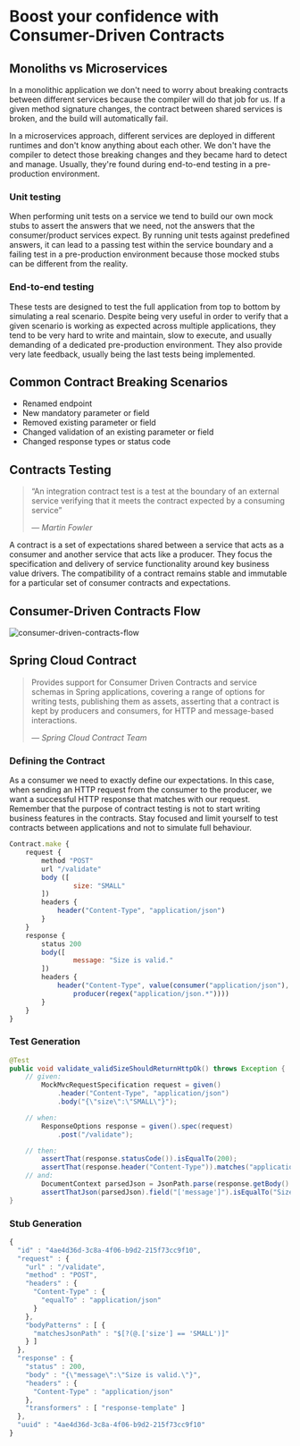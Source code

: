 # Boost your confidence with Consumer-Driven Contracts

## Monoliths vs Microservices

In a monolithic application we don't need to worry about breaking contracts between different services because the compiler will do that job for us. If a given method signature changes, the contract between shared services is broken, and the build will automatically fail.

In a microservices approach, different services are deployed in different runtimes and don't know anything about each other. We don't have the compiler to detect those breaking changes and they became hard to detect and manage. Usually, they're found during end-to-end testing in a pre-production environment.

### Unit testing

When performing unit tests on a service we tend to build our own mock stubs to assert the answers that we need, not the answers that the consumer/product services expect. By running unit tests against predefined answers, it can lead to a passing test within the service boundary and a failing test in a pre-production environment because those mocked stubs can be different from the reality. 

### End-to-end testing

These tests are designed to test the full application from top to bottom by simulating a real scenario. Despite being very useful in order to verify that a given scenario is working as expected across multiple applications, they tend to be very hard to write and maintain, slow to execute, and usually demanding of a dedicated pre-production environment. They also provide very late feedback, usually being the last tests being implemented.

## Common Contract Breaking Scenarios
* Renamed endpoint
* New mandatory parameter or field
* Removed existing parameter or field
* Changed validation of an existing parameter or field
* Changed response types or status code

## Contracts Testing

> “An integration contract test is a test at the
boundary of an external service verifying that it 
meets the contract expected by a consuming service”
>
> &mdash; <cite>Martin Fowler</cite>

A contract is a set of expectations shared between a service that acts as a consumer and another service that acts like a producer. They focus the specification and delivery of service functionality around key business value drivers. The compatibility of a contract remains stable and immutable for a particular set of consumer contracts and expectations.

## Consumer-Driven Contracts Flow

![consumer-driven-contracts-flow](https://media.giphy.com/media/l0Iy8AwsJ6aINaPHa/giphy.gif "consumer-driven-contracts-flow")

## Spring Cloud Contract

> Provides support for Consumer Driven Contracts and service schemas in Spring applications, covering a range of options for writing tests, publishing them as assets, asserting that a contract is kept by producers and consumers, for HTTP and message-based interactions.
>
> &mdash; <cite>Spring Cloud Contract Team</cite>

### Defining the Contract

As a consumer we need to exactly define our expectations. In this case, when sending an HTTP request from the consumer to the producer, we want a successful HTTP response that matches with our request. Remember that the purpose of contract testing is not to start writing business features in the contracts. Stay focused and limit yourself to test contracts between applications and not to simulate full behaviour.

```javascript
Contract.make {
    request {
        method "POST"
        url "/validate"
        body ([
                size: "SMALL"
        ])
        headers {
            header("Content-Type", "application/json")
        }
    }
    response {
        status 200
        body([
                message: "Size is valid."
        ])
        headers {
            header("Content-Type", value(consumer("application/json"),
            	producer(regex("application/json.*"))))
        }
    }
}
```

### Test Generation

```java
@Test
public void validate_validSizeShouldReturnHttpOk() throws Exception {
	// given:
		MockMvcRequestSpecification request = given()
			.header("Content-Type", "application/json")
			.body("{\"size\":\"SMALL\"}");

	// when:
		ResponseOptions response = given().spec(request)
			.post("/validate");

	// then:
		assertThat(response.statusCode()).isEqualTo(200);
		assertThat(response.header("Content-Type")).matches("application/json.*");
	// and:
		DocumentContext parsedJson = JsonPath.parse(response.getBody().asString());
		assertThatJson(parsedJson).field("['message']").isEqualTo("Size is valid.");
}
```

### Stub Generation

```javascript
{
  "id" : "4ae4d36d-3c8a-4f06-b9d2-215f73cc9f10",
  "request" : {
    "url" : "/validate",
    "method" : "POST",
    "headers" : {
      "Content-Type" : {
        "equalTo" : "application/json"
      }
    },
    "bodyPatterns" : [ {
      "matchesJsonPath" : "$[?(@.['size'] == 'SMALL')]"
    } ]
  },
  "response" : {
    "status" : 200,
    "body" : "{\"message\":\"Size is valid.\"}",
    "headers" : {
      "Content-Type" : "application/json"
    },
    "transformers" : [ "response-template" ]
  },
  "uuid" : "4ae4d36d-3c8a-4f06-b9d2-215f73cc9f10"
}
```
